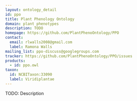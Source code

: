 ```yaml
---
layout: ontology_detail
id: ppo
title: Plant Phenology Ontology
domain: plant phenotypes
description: TODO
homepage: https://github.com/PlantPhenoOntology/PPO
contact:
  email: rlwalls2008@gmail.com
  label: Ramona Walls
mailing_list: ppo-discuss@googlegroups.com
tracker: https://github.com/PlantPhenoOntology/PPO/issues
products:
  - id: ppo.owl
taxon:
  id: NCBITaxon:33090
  label: Viridiplantae
---
```


TODO: Description
